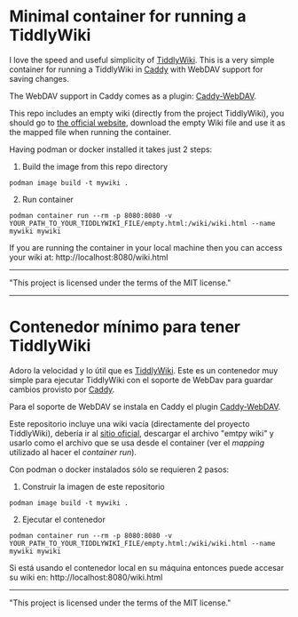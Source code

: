 # Minimal container for running a TiddlyWiki

I love the speed and useful simplicity of [TiddlyWiki](https://tiddlywiki.com/). This is a very simple container for running a TiddlyWiki in [Caddy](https://caddyserver.com/) with WebDAV support for saving changes.

The WebDAV support in Caddy comes as a plugin: [Caddy-WebDAV](github.com/mholt/caddy-webdav).

This repo includes an empty wiki (directly from the project TiddlyWiki), you should go to [the official website](https://tiddlywiki.com/), download the empty Wiki file and use it as the mapped file when running the container.

Having podman or docker installed it takes just 2 steps:

1. Build the image from this repo directory
```
podman image build -t mywiki .
```

2. Run container
```
podman container run --rm -p 8080:8080 -v YOUR_PATH_TO_YOUR_TIDDLYWIKI_FILE/empty.html:/wiki/wiki.html --name mywiki mywiki
```


If you are running the container in your local machine then you can access your wiki at: http://localhost:8080/wiki.html

-------
"This project is licensed under the terms of the MIT license."

---------------------

# Contenedor mínimo para tener TiddlyWiki

Adoro la velocidad y lo útil que es [TiddlyWiki](https://tiddlywiki.com/). Este es un contenedor muy simple para ejecutar TiddlyWiki con el soporte de WebDav para guardar cambios provisto por [Caddy](https://caddyserver.com/).

Para el soporte de WebDAV se instala en Caddy el plugin [Caddy-WebDAV](github.com/mholt/caddy-webdav).

Este repositorio incluye una wiki vacía (directamente del proyecto TiddlyWiki), debería ir al [sitio oficial](https://tiddlywiki.com/), descargar el archivo "emtpy wiki" y usarlo como el archivo que se usa desde el container (ver el _mapping_ utilizado al hacer el _container run_).

Con podman o docker instalados sólo se requieren 2 pasos:

1. Construir la imagen de este repositorio
```
podman image build -t mywiki .
```

2. Ejecutar el contenedor 
```
podman container run --rm -p 8080:8080 -v YOUR_PATH_TO_YOUR_TIDDLYWIKI_FILE/empty.html:/wiki/wiki.html --name mywiki mywiki
```

Si está usando el contenedor local en su máquina entonces puede accesar su wiki en: http://localhost:8080/wiki.html

-------
"This project is licensed under the terms of the MIT license."

